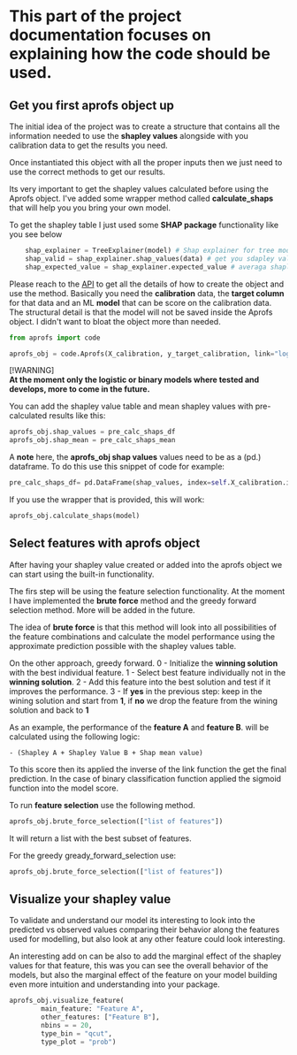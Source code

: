 # This part of the project documentation focuses on explaining how the code should be used.

## Get you first aprofs object up

The initial idea of the project was to create a structure that contains all the information needed to use the **shapley values**
alongside with you calibration data to get the results you need.

Once instantiated this object with all the proper inputs then we just need to use the correct methods to get our results.

Its very important to get the shapley values calculated before using the Aprofs object. I've added some wrapper method called **calculate_shaps** that will help you you bring your own model.

To get the shapley table I just used some **SHAP package** functionality like you see below

``` py  title="TreeExplainer"
    shap_explainer = TreeExplainer(model) # Shap explainer for tree models
    shap_valid = shap_explainer.shap_values(data) # get you sdapley values for your data
    shap_expected_value = shap_explainer.expected_value # averaga shapley value
```

Please reach to the [API](api.md) to get all the details of how to create the object and use the method. Basically you need the **calibration** data, the **target column** for that data and an ML **model** that can be score on the calibration data.
The structural detail is that the model will not be saved inside the Aprofs object. I didn't want to bloat the object more than needed.

```py
from aprofs import code

aprofs_obj = code.Aprofs(X_calibration, y_target_calibration, link="logistic")
```

[!WARNING]  
**At the moment only the **logistic** or **binary** models where tested and develops, more to come in the future.**

You can add the shapley value table and mean shapley values with pre-calculated results like this:

``` py
aprofs_obj.shap_values = pre_calc_shaps_df
aprofs_obj.shap_mean = pre_calc_shaps_mean
```

A **note** here, the **aprofs_obj shap values** values need to be as a (pd.) dataframe. To do this use this snippet of code for example:

``` py  title="Shap to dataframe"
pre_calc_shaps_df= pd.DataFrame(shap_values, index=self.X_calibration.index, columns=self.X_calibration.columns)
```

If you use the wrapper that is provided, this will work:

``` py  title="Shap to dataframe"
aprofs_obj.calculate_shaps(model)
```

## Select features with aprofs object

After having your shapley value created or added into the aprofs object we can start using the built-in functionality.

The firs step will be using the feature selection functionality. At the moment I have implemented the **brute force** method and the greedy forward selection method. More will be added in the future.

The idea of **brute force** is that this method will look into all possibilities of the feature combinations and calculate the model performance using the approximate prediction possible with the shapley values table.

On the other approach, greedy forward.
    0 - Initialize the **winning solution** with the best individual feature.
    1 - Select best feature individually not in the **winning solution**.
    2 - Add this feature into the best solution and test if it improves the performance.
    3 - If **yes** in the previous step: keep in the wining solution and start from **1**, if **no** we drop the feature from the wining solution and back to **1**

As an example, the performance of the **feature A** and **feature B**. will be calculated using the following logic:

    - (Shapley A + Shapley Value B + Shap mean value)

To this score then its applied the inverse of the link function the get the final prediction.
In the case of binary classification function applied the sigmoid function into the model score.

To run **feature selection** use the following method.

``` py  title="Feature selection"
aprofs_obj.brute_force_selection(["list of features"])
```

It will return a list with the best subset of features.


For the greedy gready_forward_selection use: 

``` py  title="Feature selection"
aprofs_obj.brute_force_selection(["list of features"])
```

## Visualize your shapley value

To validate and understand our model its interesting to look into the predicted vs observed values comparing their behavior
along the features used for modelling, but also look at any other feature could look interesting.

An interesting add on can be also to add the marginal effect of the shapley values for that feature,
this was you can see the overall behavior of the models, but also the marginal effect of the feature on your model
building even more intuition and understanding into your package.

``` py  title="Feature Visualization"
aprofs_obj.visualize_feature(
        main_feature: "Feature A",
        other_features: ["Feature B"],
        nbins = = 20,
        type_bin = "qcut",
        type_plot = "prob")
```